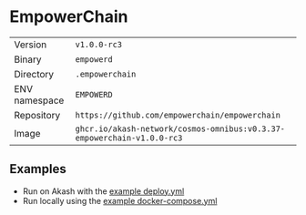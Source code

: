 # EmpowerChain

| | |
|---|---|
|Version|`v1.0.0-rc3`|
|Binary|`empowerd`|
|Directory|`.empowerchain`|
|ENV namespace|`EMPOWERD`|
|Repository|`https://github.com/empowerchain/empowerchain`|
|Image|`ghcr.io/akash-network/cosmos-omnibus:v0.3.37-empowerchain-v1.0.0-rc3`|

## Examples

- Run on Akash with the [example deploy.yml](./deploy.yml)
- Run locally using the [example docker-compose.yml](./docker-compose.yml)
